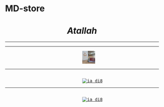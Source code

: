 # MD-store
<html>
<head>
</head>
<body>
<h1 style="text-align:center;"><i>Atallah</i></h1>
<hr>
<hr>  
<pre>
                              <a href="https://www.instagram.com/ia_di8"><img src="https://github.com/Atallah88/MD-store/blob/e1caef9e455ccac2ed3626931c986e8db267c59f/IMG_7850.JPG" alt="ia_di8" style="width:42px;height:42px;"></a>
<hr>                             
                              <a href="https://www.tiktok.com/@ia_di8?lang=en"><img src="" alt="ia_di8" style="width:42px;height:42px;"></a>
<hr>                          
                              <a href="https://accounts.snapchat.com/v2/welcome"><img src="" alt="ia_di8" style="width:42px;height:42px;"></a>
</pre>
</body>
</html>
